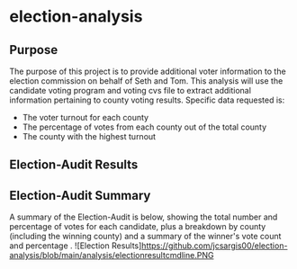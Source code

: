 # election-analysis
## Purpose
The purpose of this project is to provide additional voter information to the election commission on behalf of Seth and Tom.   This analysis will use the candidate voting program and voting cvs file
to extract additional information pertaining to county voting results. 
Specific data requested is:
* The voter turnout for each county
* The percentage of votes from each county out of the total county
* The county with the highest turnout
## Election-Audit Results


## Election-Audit Summary
A summary of the Election-Audit is below, showing the total number and percentage of votes for each candidate, plus a breakdown by county (including the winning county) and a summary of the winner's vote count and percentage .
![Election Results]https://github.com/jcsargis00/election-analysis/blob/main/analysis/electionresultcmdline.PNG